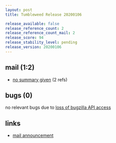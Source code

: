 ```yaml
---
layout: post
title: Tumbleweed Release 20200106

release_available: false
release_reference_count: 2
release_reference_count_mail: 2
release_score: 94
release_stability_level: pending
release_version: 20200106
---
```


## mail (1:2)

- [no summary given](https://lists.opensuse.org/opensuse-factory/2020-01/msg00093.html) (2 refs)

## bugs (0)

<!--more-->

no relevant bugs due to [loss of bugzilla API access](https://bugzilla.opensuse.org/show_bug.cgi?id=1157722)



## links

- [mail announcement](https://lists.opensuse.org/opensuse-factory/2020-01/msg00091.html)
